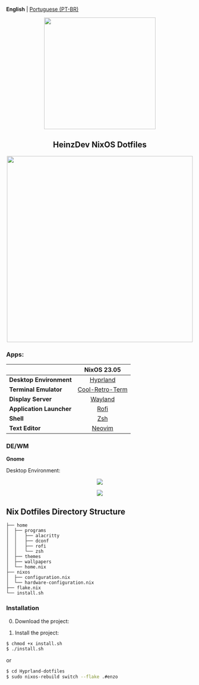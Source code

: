 **English** | [Portuguese (PT-BR)](README.md)

<p align="center"><img src="" width=300px></p>
<h2 align="center">HeinzDev NixOS Dotfiles</h2>

<p align="center"><img src="" width=500px></p>

### Apps:

|                          |             NixOS 23.05               |
|--------------------------|:-------------------------------------:|
| **Desktop Environment**  |   [Hyprland](https://hyprland.org)      |
| **Terminal Emulator**    |   [Cool-Retro-Term](https://github.com/Swordfish90/cool-retro-term) |
| **Display Server**       |   [Wayland](https://wayland.freedesktop.org)     |
| **Application Launcher** |   [Rofi](https://github.com/davatorium/rofi)  |
| **Shell**                |   [Zsh](https://zsh.sourceforge.io)   |
| **Text Editor**          |   [Neovim](https://neovim.io)         |


### DE/WM

**Gnome**

Desktop Environment:

<p align="center"><img src="https://i.imgur.com/6YcyoCA.png"></p>
<p align="center"><img src="https://i.imgur.com/zJYPPIT.png"></p>

## Nix Dotfiles Directory Structure
```
├── home
│  ├── programs
│  │   ├── alacritty
│  │   ├── dconf
│  │   ├── rofi
│  │   └── zsh
│  ├── themes
│  ├── wallpapers
│  └── home.nix
├── nixos
│  ├── configuration.nix
│  └── hardware-configuration.nix
├── flake.nix
└── install.sh
```

### Installation

0. Download the project:

1. Install the project:

```bash
$ chmod +x install.sh
$ ./install.sh
```
or

```bash
$ cd Hyprland-dotfiles
$ sudo nixos-rebuild switch --flake .#enzo
```
